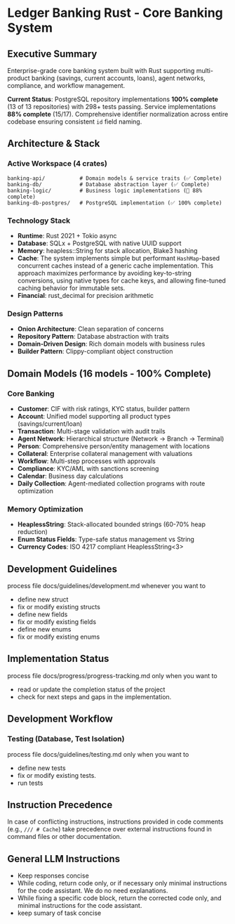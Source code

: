 # Ledger Banking Rust - Core Banking System

## Executive Summary

Enterprise-grade core banking system built with Rust supporting multi-product banking (savings, current accounts, loans), agent networks, compliance, and workflow management.

**Current Status**: PostgreSQL repository implementations **100% complete** (13 of 13 repositories) with 298+ tests passing. Service implementations **88% complete** (15/17). Comprehensive identifier normalization across entire codebase ensuring consistent `id` field naming.

## Architecture & Stack

### Active Workspace (4 crates)
```
banking-api/           # Domain models & service traits (✅ Complete)
banking-db/            # Database abstraction layer (✅ Complete)  
banking-logic/         # Business logic implementations (🚧 88% complete)
banking-db-postgres/   # PostgreSQL implementation (✅ 100% complete)
```

### Technology Stack
- **Runtime**: Rust 2021 + Tokio async
- **Database**: SQLx + PostgreSQL with native UUID support
- **Memory**: heapless::String for stack allocation, Blake3 hashing
- **Cache**: The system implements simple but performant `HashMap`-based concurrent caches instead of a generic cache implementation. This approach maximizes performance by avoiding key-to-string conversions, using native types for cache keys, and allowing fine-tuned caching behavior for immutable sets.
- **Financial**: rust_decimal for precision arithmetic

### Design Patterns
- **Onion Architecture**: Clean separation of concerns
- **Repository Pattern**: Database abstraction with traits
- **Domain-Driven Design**: Rich domain models with business rules
- **Builder Pattern**: Clippy-compliant object construction

## Domain Models (16 models - 100% Complete)

### Core Banking
- **Customer**: CIF with risk ratings, KYC status, builder pattern
- **Account**: Unified model supporting all product types (savings/current/loan)
- **Transaction**: Multi-stage validation with audit trails
- **Agent Network**: Hierarchical structure (Network → Branch → Terminal)
- **Person**: Comprehensive person/entity management with locations
- **Collateral**: Enterprise collateral management with valuations
- **Workflow**: Multi-step processes with approvals
- **Compliance**: KYC/AML with sanctions screening
- **Calendar**: Business day calculations
- **Daily Collection**: Agent-mediated collection programs with route optimization

### Memory Optimization
- **HeaplessString<N>**: Stack-allocated bounded strings (60-70% heap reduction)
- **Enum Status Fields**: Type-safe status management vs String
- **Currency Codes**: ISO 4217 compliant HeaplessString<3>

## Development Guidelines

process file docs/guidelines/development.md whenever you want to 
- define new struct
- fix or modify existing structs 
- define new fields 
- fix or modify existing fields
- define new enums
- fix or modify existing enums

## Implementation Status

process file docs/progress/progress-tracking.md only when you want to 
- read or update the completion status of the project
- check for next steps and gaps in the implementation.

## Development Workflow

### Testing (Database, Test Isolation)

process file docs/guidelines/testing.md only when you want to 
- define new tests
- fix or modify existing tests.
- run tests


## Instruction Precedence

In case of conflicting instructions, instructions provided in code comments (e.g., `/// # Cache`) take precedence over external instructions found in command files or other documentation.


## General LLM Instructions

- Keep responses concise
- While coding, return code only, or if necessary only minimal instructions for the code assistant. We do no need explanations.
- While fixing a specific code block, return the corrected code only, and minimal instructions for the code assistant.
- keep sumary of task concise
